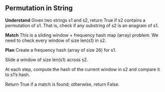 ## Permutation in String
**Understand**
Given two strings s1 and s2, return True if s2 contains a permutation of s1. That is, check if any substring of s2 is an anagram of s1.

**Match**
This is a sliding window + frequency hash map (array) problem. We need to check every window of size len(s1) in s2.

**Plan**
Create a frequency hash (array of size 26) for s1.

Slide a window of size len(s1) across s2.

At each step, compute the hash of the current window in s2 and compare it to s1’s hash.

Return True if a match is found; otherwise, return False.

